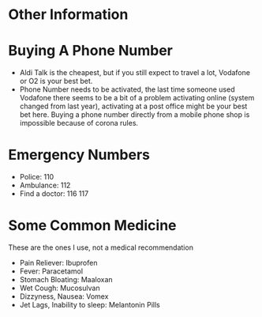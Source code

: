# Other Information

# Buying A Phone Number

- Aldi Talk is the cheapest, but if you still expect to travel a lot, Vodafone or O2 is your best bet.
- Phone Number needs to be activated, the last time someone used Vodafone there seems to be a bit of a problem activating online (system changed from last year), activating at a post office might be your best bet here. Buying a phone number directly from a mobile phone shop is impossible because of corona rules.

# Emergency Numbers

- Police: 110
- Ambulance: 112
- Find a doctor: 116 117

# Some Common Medicine

These are the ones I use, not a medical recommendation

- Pain Reliever: Ibuprofen
- Fever: Paracetamol
- Stomach Bloating: Maaloxan
- Wet Cough: Mucosulvan
- Dizzyness, Nausea: Vomex
- Jet Lags, Inability to sleep: Melantonin Pills


